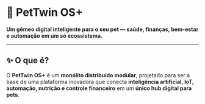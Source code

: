 # 🐾 PetTwin OS+  
**Um gêmeo digital inteligente para o seu pet — saúde, finanças, bem-estar e automação em um só ecossistema.**  

---

## ✨ O que é?
O **PetTwin OS+** é um **monólito distribuído modular**, projetado para ser a base de uma plataforma inovadora que conecta **inteligência artificial, IoT, automação, nutrição e controle financeiro** em um **único hub digital para pets**.  
